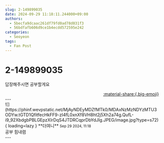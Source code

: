```yaml
---
slug: 2-149899035
date: 2024-09-29 11:18:11.244000+09:00
authors:
  - 5becfa9dcaac261df79fd0ad78d031f3
  - 56bdfafb606d9ce1b4ecdd572595e242
categories:
  - Seoyeon
tags:
  - Fan Post
---
```


# 2-149899035

<div class="post-container" markdown="1">
<div class="content-container md-sidebar__scrollwrap" markdown="1">

답장해주시면 공부할게요

</div>
</div>

<div style="text-align: right;" markdown="1">
<a href="https://weverse.io/fromis9/fanpost/2-149899035" style="text-align: right;">:material-share:{.big-emoji}</a>
</div>
---

<div class="comments-container md-sidebar__scrollwrap" markdown="1">
<div class="comment" markdown="1">
<div class='id-container' markdown="1">
![](https://phinf.wevpstatic.net/MjAyNDEyMDZfMTk0/MDAxNzMzNDYzMTU3ODYw.tGTD1QfitfecHkFF9-zI4fL0xnXf8VH8ht2j5Xh2a74g.QufL-i9_92XbdgbPBLGEpzXIrDqS4JTDRCqprDbYdJIg.JPEG/image.jpg?type=s72){ loading=lazy }
**<span class="artist">더여니</span>** <small>Sep 29 2024, 11:18</small><br>
</div>
<div class='comment-body' markdown="1">
공부 힘내렴
</div>
</div>
</div>
---
